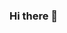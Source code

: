 ### Hi there 👋

<!--
**Edson0710/Edson0710** is a ✨ _special_ ✨ repository because its `README.md` (this file) appears on your GitHub profile.

Here are some ideas to get you started:

- 🔭 I’m currently working on ...cc
- 🌱 I’m currently learning ...
- 👯 I’m looking to collaborate on ...
- 🤔 I’m looking for help with ...
- 💬 Ask me about ...
- 📫 How to reach me: ...
- 😄 Pronouns: ...
- ⚡ Fun fact: ...
-->

<!-- [![Top Langs](https://github-readme-stats.vercel.app/api/top-langs/?username=Edson0710)](https://github.com/anuraghazra/github-readme-stats)
[![Anurag's GitHub stats](https://github-readme-stats.vercel.app/api?username=Edson0710)](https://github.com/anuraghazra/github-readme-stats) -->

